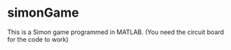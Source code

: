 # simonGame
This is a Simon game programmed in MATLAB. (You need the circuit board for the code to work)

